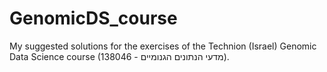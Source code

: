 # GenomicDS_course

My suggested solutions for the exercises of the Technion (Israel) Genomic Data Science course (138046 - מדעי הנתונים הגנומיים).
